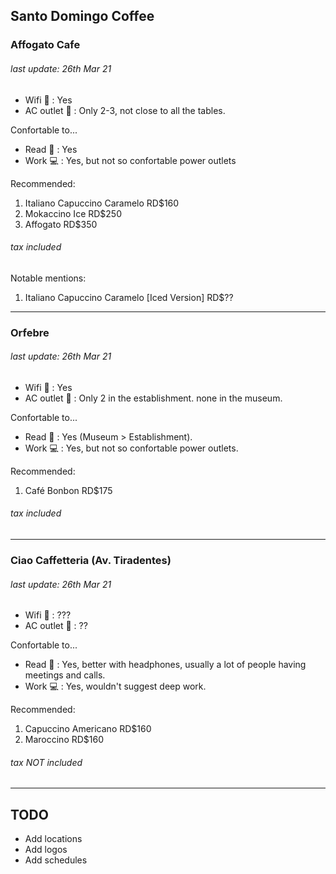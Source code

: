 ## Santo Domingo Coffee

### Affogato Cafe 
###### last update: 26th Mar 21

- Wifi 📶 : Yes 
- AC outlet 🔌 : Only 2-3, not close to all the tables.

Confortable to...
- Read 📖 : Yes
- Work 💻 : Yes, but not so confortable power outlets


Recommended: 
1. Italiano Capuccino Caramelo RD$160
2. Mokaccino Ice RD$250
3. Affogato RD$350 
###### tax included

Notable mentions:
1. Italiano Capuccino Caramelo [Iced Version] RD$??

---


### Orfebre 
###### last update: 26th Mar 21

- Wifi 📶 : Yes  
- AC outlet 🔌 : Only 2 in the establishment. none in the museum. 

Confortable to...
- Read 📖 : Yes (Museum > Establishment).
- Work 💻 : Yes, but not so confortable power outlets.


Recommended: 
1. Café Bonbon RD$175 
###### tax included


---


### Ciao Caffetteria (Av. Tiradentes)
###### last update: 26th Mar 21

- Wifi 📶 : ???  
- AC outlet 🔌 : ?? 

Confortable to...
- Read 📖 : Yes, better with headphones, usually a lot of people having meetings and calls.
- Work 💻 : Yes, wouldn't suggest deep work.


Recommended: 
1. Capuccino Americano RD$160 
2. Maroccino RD$160 
###### tax NOT included


---


## TODO 
- Add locations
- Add logos
- Add schedules

